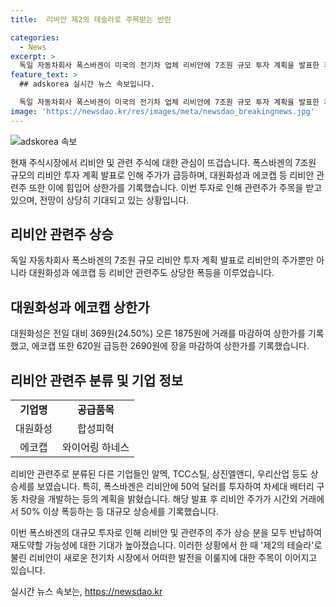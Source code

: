```yaml
---
title:  리비안 제2의 테슬라로 주목받는 반란

categories:
  - News
excerpt: >
  독일 자동차회사 폭스바겐이 미국의 전기차 업체 리비안에 7조원 규모 투자 계획을 발표한 후 리비안 및 관련주의 주가가 급등했다. 대원화성과 에코캡 등 국내 상장사도 이로 인해 상한가를 기록했으며, 이에 따라 리비안 관련주로 묶인 기업들도 큰 폭의 오름세를 보였다. 폭스바겐의 투자 계획은 리비안에 2026년까지 50억 달러의 투자를 포함하며, 시장에서는 이를 통해 리비안의 회복과 폭스바겐의 신규 사업 기회에 대한 기대감이 높아졌다.
feature_text: >
  ## adskorea 실시간 뉴스 속보입니다.

  독일 자동차회사 폭스바겐이 미국의 전기차 업체 리비안에 7조원 규모 투자 계획을 발표한 후 리비안 및 관련주의 주가가 급등했다. 대원화성과 에코캡 등 국내 상장사도 이로 인해 상한가를 기록했으며, 이에 따라 리비안 관련주로 묶인 기업들도 큰 폭의 오름세를 보였다. 폭스바겐의 투자 계획은 리비안에 2026년까지 50억 달러의 투자를 포함하며, 시장에서는 이를 통해 리비안의 회복과 폭스바겐의 신규 사업 기회에 대한 기대감이 높아졌다.
image: 'https://newsdao.kr/res/images/meta/newsdao_breakingnews.jpg'
---
```


<p><img src="https://newsdao.kr/res/images/meta/newsdao_breakingnews.jpg" alt="adskorea 속보" /></p>

<p>현재 주식시장에서 리비안 및 관련 주식에 대한 관심이 뜨겁습니다. 폭스바겐의 7조원 규모의 리비안 투자 계획 발표로 인해 주가가 급등하며, 대원화성과 에코캡 등 리비안 관련주 또한 이에 힘입어 상한가를 기록했습니다. 이번 투자로 인해 관련주가 주목을 받고 있으며, 전망이 상당히 기대되고 있는 상황입니다.</p>

<h2 data-ke-size="size26">리비안 관련주 상승</h2>

<p data-ke-size="size16">독일 자동차회사 폭스바겐의 7조원 규모 리비안 투자 계획 발표로 리비안의 주가뿐만 아니라 대원화성과 에코캡 등 리비안 관련주도 상당한 폭등을 이루었습니다.</p>

<h2 data-ke-size="size26">대원화성과 에코캡 상한가</h2>

<p data-ke-size="size16">대원화성은 전일 대비 369원(24.50%) 오른 1875원에 거래를 마감하여 상한가를 기록했고, 에코캡 또한 620원 급등한 2690원에 장을 마감하여 상한가를 기록했습니다.</p>

<h2 data-ke-size="size26">리비안 관련주 분류 및 기업 정보</h2>

<table>
  <tr>
    <td style="text-align: center; height: 17px;"><b>기업명</b></td>
    <td style="text-align: center; height: 17px;"><b>공급품목</b></td>
  </tr>
  <tr>
    <td style="text-align: center; height: 17px;">대원화성</td>
    <td style="text-align: center; height: 17px;">합성피혁</td>
  </tr>
  <tr>
    <td style="text-align: center; height: 17px;">에코캡</td>
    <td style="text-align: center; height: 17px;">와이어링 하네스</td>
  </tr>
</table>

<p>리비안 관련주로 분류된 다른 기업들인 알멕, TCC스틸, 삼진엘앤디, 우리산업 등도 상승세를 보였습니다. 특히, 폭스바겐은 리비안에 50억 달러를 투자하여 차세대 배터리 구동 차량을 개발하는 등의 계획을 밝혔습니다. 해당 발표 후 리비안 주가가 시간외 거래에서 50% 이상 폭등하는 등 대규모 상승세를 기록했습니다.</p>

<p>이번 폭스바겐의 대규모 투자로 인해 리비안 및 관련주의 주가 상승 분을 모두 반납하여 재도약할 가능성에 대한 기대가 높아졌습니다. 이러한 상황에서 한 때 '제2의 테슬라'로 불린 리비안이 새로운 전기차 시장에서 어떠한 발전을 이룰지에 대한 주목이 이어지고 있습니다.</p>
실시간 뉴스 속보는, <a href="https://newsdao.kr" rel="dofollow">https://newsdao.kr</a>


